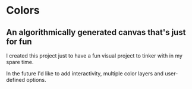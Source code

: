 # Colors

## An algorithmically generated canvas that's just for fun

I created this project just to have a fun visual project to tinker with in my spare time.

In the future I'd like to add interactivity, multiple color layers and user-defined options.